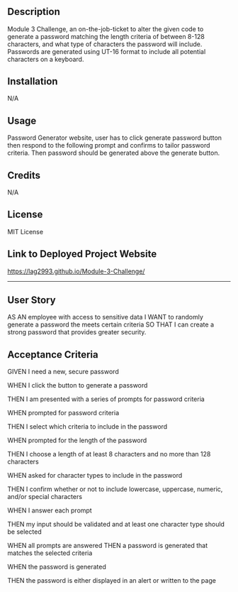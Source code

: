 # <Module-Challenge-3>
## Description
  Module 3 Challenge, an on-the-job-ticket to alter the given code to generate a password matching the length criteria of between 8-128 characters, and what type of characters the password will  include. Passwords are generated using UT-16 format to include all potential characters on a keyboard.  
  
## Installation
N/A

## Usage
  Password Generator website, user has to click generate password button then respond to the following prompt and confirms to tailor password criteria. Then password should be generated above the generate button.  
## Credits

  N/A
## License
  MIT License

## Link to  Deployed Project Website 
 https://lag2993.github.io/Module-3-Challenge/
  
---  
## User Story
 AS AN employee with access to sensitive data I WANT to randomly generate a password the meets certain criteria SO THAT I can create a strong password that provides greater security. 


## Acceptance Criteria

GIVEN I need a new, secure password
  
WHEN I click the button to generate a password
  
THEN I am presented with a series of prompts for password criteria
  
WHEN prompted for password criteria
  
THEN I select which criteria to include in the password
  
WHEN prompted for the length of the password
  
THEN I choose a length of at least 8 characters and no more than 128 characters
  
WHEN asked for character types to include in the password
  
THEN I confirm whether or not to include lowercase, uppercase, numeric, and/or special characters
  
WHEN I answer each prompt
  
THEN my input should be validated and at least one character type should be selected

WHEN all prompts are answered
THEN a password is generated that matches the selected criteria

WHEN the password is generated
  
THEN the password is either displayed in an alert or written to the page
